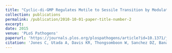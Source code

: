 ```yaml
---
title: "Cyclic-di-GMP Regulates Motile to Sessile Transition by Modulating MshA Pili Biogenesis and Near-Surface Motility Behavior in Vibrio cholerae"
collection: publications
permalink: /publication/2010-10-01-paper-title-number-2
excerpt: 
date: 2015
venue: 'PLoS Pathogens'
paperurl: 'https://journals.plos.org/plospathogens/article?id=10.1371/journal.ppat.1005068'
citation: 'Jones C, Utada A, Davis KR, Thongsomboon W, Sanchez DZ, Banakar V, Cegelski L, Wong GCL, Yildiz FH. “Cyclic-di-GMP Regulates Motile to Sessile Transition by Modulating MshA Pili Biogenesis and Near-Surface Motility Behavior in Vibrio cholerae.” PLoS Pathogens (2015), 11(10), 1–27. (doi: 10.1371/journal.ppat.1005068)'
---
```

